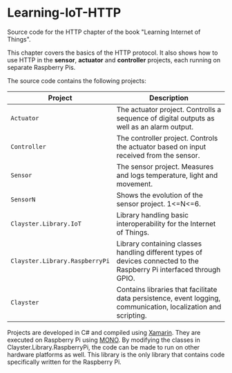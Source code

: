 Learning-IoT-HTTP
=================

Source code for the HTTP chapter of the book "Learning Internet of Things".

This chapter covers the basics of the HTTP protocol. It also shows how to use HTTP in the **sensor**, **actuator** and **controller** projects, each running on separate Raspberry Pis.

The source code contains the following projects:

|Project                        | Description|
| ----------------------------- | ---------- |
|`Actuator`                     | The actuator project. Controlls a sequence of digital outputs as well as an alarm output.|
|`Controller`                   | The controller project. Controls the actuator based on input received from the sensor.|
|`Sensor`                       | The sensor project. Measures and logs temperature, light and movement.|
|`SensorN`                      | Shows the evolution of the sensor project. 1<=N<=6.|
|`Clayster.Library.IoT`         | Library handling basic interoperability for the Internet of Things.|
|`Clayster.Library.RaspberryPi` | Library containing classes handling different types of devices connected to the Raspberry Pi interfaced through GPIO.|
|`Clayster`                     | Contains libraries that facilitate data persistence, event logging, communication, localization and scripting.|

Projects are developed in C# and compiled using [Xamarin](http://xamarin.com/). They are executed on Raspberry Pi using [MONO](http://www.mono-project.com/). By modifying the classes in Clayster.Library.RaspberryPi, the code can be made to run on other hardware platforms as well. This library is the only library that contains code specifically written for the Raspberry Pi.

